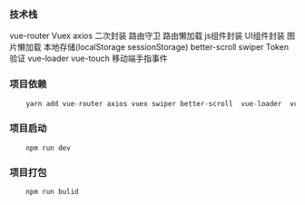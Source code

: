 ### 技术栈

   vue-router
   Vuex 
   axios 二次封装
   路由守卫
   路由懒加载
   js组件封装
   UI组件封装
   图片懒加载
   本地存储(localStorage sessionStorage)
   better-scroll
   swiper
   Token验证
   vue-loader
   vue-touch 移动端手指事件


### 项目依赖

```javascript
    yarn add vue-router axios vuex swiper better-scroll  vue-loader  vue-lazyload
```

### 项目启动
```
    npm run dev
```

### 项目打包
```
    npm run bulid
```